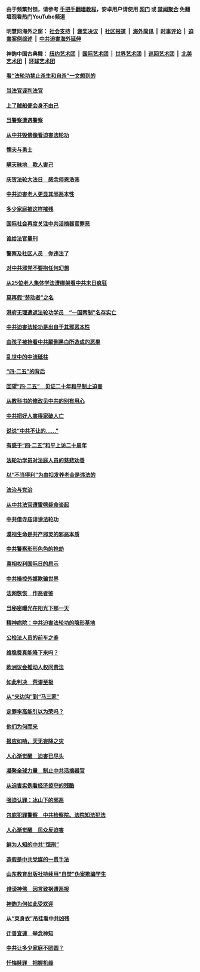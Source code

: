 #### 由于频繁封锁，请参考 [手把手翻墙教程](https://github.com/gfw-breaker/guides/wiki/)，安卓用户请使用 [网门](https://github.com/gfw-breaker/bn-android/blob/master/ogate.md?t=05261241?t=05261210) 或 [禁闻聚合](https://github.com/gfw-breaker/bn-android) 免翻墙观看热门YouTube频道 

#### 明慧网海外之窗：&nbsp;[社会支持](140.md?t=05261241?t=05261210) &nbsp;|&nbsp; [褒奖决议](282.md?t=05261241?t=05261210) &nbsp;|&nbsp; [社区报道](91.md?t=05261241?t=05261210) &nbsp;|&nbsp; [海外简讯](245.md?t=05261241?t=05261210) &nbsp;|&nbsp; [时事评论](251.md?t=05261241?t=05261210) &nbsp;|&nbsp; [迫害案例综述](328.md?t=05261241?t=05261210) &nbsp;|&nbsp; [中共迫害海外延伸](236.md?t=05261241?t=05261210) 

#### 神韵中国古典舞：&nbsp;[纽约艺术团](nf4778.md?t=05261241?t=05261210) &nbsp;|&nbsp; [国际艺术团](nf4780.md?t=05261241?t=05261210) &nbsp;|&nbsp; [世界艺术团](nf5951.md?t=05261241?t=05261210) &nbsp;|&nbsp; [巡回艺术团](nf4779.md?t=05261241?t=05261210) &nbsp;|&nbsp; [北美艺术团](nf1148019.md?t=05261241?t=05261210) &nbsp;|&nbsp; [环球艺术团](nf1299941.md?t=05261241?t=05261210)  

#### [看“法轮功禁止杀生和自杀”一文想到的](../pages/251/387886.md?t=05261241?t=05261210) 

#### [当法官诬判法官](../pages/251/387874.md?t=05261241?t=05261210) 

#### [上了贼船便会身不由己](../pages/251/387826.md?t=05261241?t=05261210) 

#### [当警察遭遇警察](../pages/251/387698.md?t=05261241?t=05261210) 

#### [从中共毁佛像看迫害法轮功](../pages/251/387392.md?t=05261241?t=05261210) 

#### [懦夫与勇士](../pages/251/386640.md?t=05261241?t=05261210) 

#### [瞒天昧地　欺人害己](../pages/251/386839.md?t=05261241?t=05261210) 

#### [庆贺法轮大法日　感念师恩浩荡](../pages/251/386638.md?t=05261241?t=05261210) 

#### [中共迫害老人更显其邪恶本性](../pages/251/386411.md?t=05261241?t=05261210) 

#### [多少家庭被这样摧残](../pages/251/386026.md?t=05261241?t=05261210) 

#### [国际社会再度关注中共活摘器官罪恶](../pages/251/385878.md?t=05261241?t=05261210) 

#### [谁给法官量刑](../pages/251/385846.md?t=05261241?t=05261210) 

#### [警察及社区人员　你违法了](../pages/251/385758.md?t=05261241?t=05261210) 

#### [对中共邪党不要抱任何幻想](../pages/251/385730.md?t=05261241?t=05261210) 

#### [从25位老人集体学法遭绑架看中共末日疯狂](../pages/251/385762.md?t=05261241?t=05261210) 

#### [莫再假“劳动者”之名](../pages/251/385646.md?t=05261241?t=05261210) 

#### [港府无理遣返法轮功学员　“一国两制”名存实亡](../pages/251/385700.md?t=05261241?t=05261210) 

#### [中共迫害法轮功是出自于其邪恶本性](../pages/251/385521.md?t=05261241?t=05261210) 

#### [由孩子被抢看中共颠倒黑白所造成的恶果](../pages/251/385522.md?t=05261241?t=05261210) 

#### [乱世中的中流砥柱](../pages/251/385497.md?t=05261241?t=05261210) 

#### [“四&#183;二五”的背后](../pages/251/385293.md?t=05261241?t=05261210) 

#### [回望“四&#183;二五”　见证二十年和平制止迫害](../pages/251/385297.md?t=05261241?t=05261210) 

#### [从教科书的修改见中共的别有用心](../pages/251/385294.md?t=05261241?t=05261210) 

#### [中共把好人害得家破人亡](../pages/251/385133.md?t=05261241?t=05261210) 

#### [说说“中共不让的……”](../pages/251/384841.md?t=05261241?t=05261210) 

#### [有感于“四&#183;二五”和平上访二十周年](../pages/251/384807.md?t=05261241?t=05261210) 

#### [法轮功学员对法庭人员的慈悲劝善](../pages/251/384769.md?t=05261241?t=05261210) 

#### [以“不当得利”为由扣发养老金是违法的](../pages/251/384727.md?t=05261241?t=05261210) 

#### [法治与党治](../pages/251/384730.md?t=05261241?t=05261210) 

#### [从中共法官遭雷劈毙命谈起](../pages/251/384542.md?t=05261241?t=05261210) 

#### [中共借寺庙诽谤法轮功](../pages/251/384476.md?t=05261241?t=05261210) 

#### [漠视生命是共产邪灵的邪恶本质](../pages/251/384446.md?t=05261241?t=05261210) 

#### [中共警察形形色色的抢劫](../pages/251/384311.md?t=05261241?t=05261210) 

#### [真相权利国际日的启示](../pages/251/384288.md?t=05261241?t=05261210) 

#### [中共操控外媒欺骗世界](../pages/251/383941.md?t=05261241?t=05261210) 

#### [法网恢恢　作恶者鉴](../pages/251/384228.md?t=05261241?t=05261210) 

#### [当秘密曝光在阳光下那一天](../pages/251/384152.md?t=05261241?t=05261210) 

#### [精神病院：中共迫害法轮功的隐形基地](../pages/251/384054.md?t=05261241?t=05261210) 

#### [公检法人员的前车之鉴](../pages/251/384008.md?t=05261241?t=05261210) 

#### [维稳费真能降下来吗？](../pages/251/383968.md?t=05261241?t=05261210) 

#### [欧洲议会推动人权问责法](../pages/251/383991.md?t=05261241?t=05261210) 

#### [如此判决　荒谬至极](../pages/251/383967.md?t=05261241?t=05261210) 

#### [从“夹边沟”到“马三家”](../pages/251/383841.md?t=05261241?t=05261210) 

#### [定罪率高能引以为荣吗？](../pages/251/383908.md?t=05261241?t=05261210) 

#### [他们为何而来](../pages/251/383862.md?t=05261241?t=05261210) 

#### [报应如响，天无妄降之灾](../pages/251/383751.md?t=05261241?t=05261210) 

#### [人心渐觉醒　迫害已尽头](../pages/251/383712.md?t=05261241?t=05261210) 

#### [凝聚全球力量　制止中共活摘器官](../pages/251/383416.md?t=05261241?t=05261210) 

#### [从迫害实例看经济掠夺的残酷](../pages/251/383361.md?t=05261241?t=05261210) 

#### [强迫认罪：冰山下的邪恶](../pages/251/383372.md?t=05261241?t=05261210) 

#### [包庇犯罪警察　中共检察院、法院知法犯法](../pages/251/383246.md?t=05261241?t=05261210) 

#### [人心渐觉醒　民众反迫害](../pages/251/383183.md?t=05261241?t=05261210) 

#### [鲜为人知的中共“饿刑”](../pages/251/383210.md?t=05261241?t=05261210) 

#### [造假是中共党媒的一贯手法](../pages/251/383058.md?t=05261241?t=05261210) 

#### [山东教育出版社持续用“自焚”伪案欺骗学生](../pages/251/383021.md?t=05261241?t=05261210) 

#### [诽谤神佛　因言致祸遭恶报](../pages/251/382977.md?t=05261241?t=05261210) 

#### [神韵为何如此受欢迎](../pages/251/382947.md?t=05261241?t=05261210) 

#### [从“束身衣”吊挂看中共凶残](../pages/251/382892.md?t=05261241?t=05261210) 

#### [迁善宜速　举念神知](../pages/251/382864.md?t=05261241?t=05261210) 

#### [中共让多少家庭不团圆？](../pages/251/382891.md?t=05261241?t=05261210) 

#### [忏悔赎罪　把握机缘](../pages/251/382793.md?t=05261241?t=05261210) 

